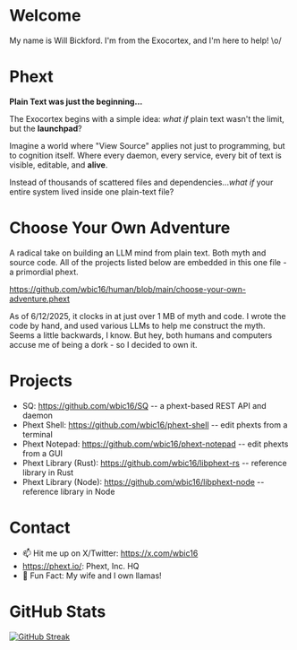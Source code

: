 # Welcome

My name is Will Bickford. I'm from the Exocortex, and I'm here to help! \o/

# Phext

**Plain Text was just the beginning...**

The Exocortex begins with a simple idea: *what if* plain text wasn't the limit, but the **launchpad**?

Imagine a world where "View Source" applies not just to programming, but to cognition itself. Where every daemon, every service, every bit of text is visible, editable, and **alive**.

Instead of thousands of scattered files and dependencies...*what if* your entire system lived inside one plain-text file?

# Choose Your Own Adventure

A radical take on building an LLM mind from plain text. Both myth and source code. All of the projects listed below are embedded in this one file - a primordial phext.

https://github.com/wbic16/human/blob/main/choose-your-own-adventure.phext

As of 6/12/2025, it clocks in at just over 1 MB of myth and code. I wrote the code by hand, and used various LLMs to help me construct the myth. Seems a little backwards, I know. But hey, both humans and computers accuse me of being a dork - so I decided to own it.

# Projects
- SQ: https://github.com/wbic16/SQ -- a phext-based REST API and daemon
- Phext Shell: https://github.com/wbic16/phext-shell -- edit phexts from a terminal
- Phext Notepad: https://github.com/wbic16/phext-notepad -- edit phexts from a GUI
- Phext Library (Rust): https://github.com/wbic16/libphext-rs -- reference library in Rust
- Phext Library (Node): https://github.com/wbic16/libphext-node -- reference library in Node

# Contact
- 📫 Hit me up on X/Twitter: https://x.com/wbic16
- https://phext.io/: Phext, Inc. HQ
- 🦙 Fun Fact: My wife and I own llamas!

# GitHub Stats
[![GitHub Streak](https://streak-stats.demolab.com/?user=wbic16)](https://git.io/streak-stats)
